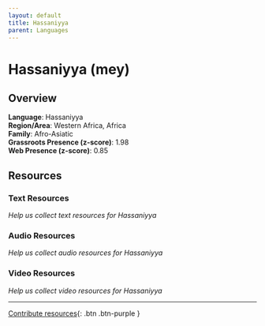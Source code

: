 ```yaml
---
layout: default
title: Hassaniyya
parent: Languages
---
```


# Hassaniyya (mey)

## Overview

**Language**: Hassaniyya  
**Region/Area**: Western Africa, Africa  
**Family**: Afro-Asiatic  
**Grassroots Presence (z-score)**: 1.98  
**Web Presence (z-score)**: 0.85  

## Resources

### Text Resources
*Help us collect text resources for Hassaniyya*

### Audio Resources
*Help us collect audio resources for Hassaniyya*

### Video Resources
*Help us collect video resources for Hassaniyya*

---

[Contribute resources](https://forms.office.com/e/1SfLJx3u1r){: .btn .btn-purple }
